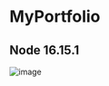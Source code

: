 # MyPortfolio
## Node 16.15.1
![image](https://github.com/charry07/MyPortfolio/assets/85309832/cf70476a-28c9-4f45-bc5e-31ca29bbfe6f)


